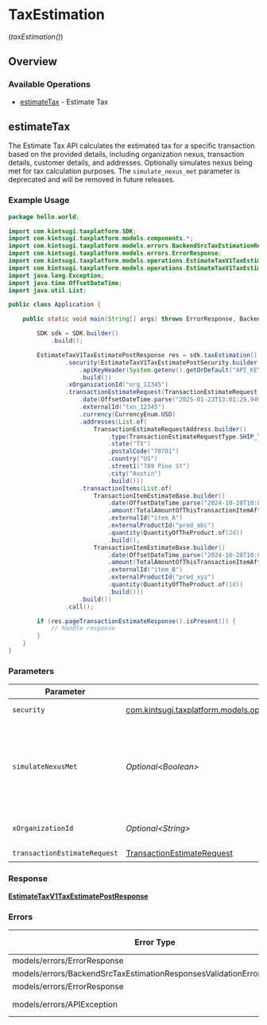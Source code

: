 # TaxEstimation
(*taxEstimation()*)

## Overview

### Available Operations

* [estimateTax](#estimatetax) - Estimate Tax

## estimateTax

The Estimate Tax API calculates the estimated tax for a specific
    transaction based on the provided details, including organization nexus,
    transaction details, customer details, and addresses. Optionally simulates nexus being met for tax calculation purposes. The `simulate_nexus_met` parameter is deprecated and will be removed in future releases.

### Example Usage

```java
package hello.world;

import com.kintsugi.taxplatform.SDK;
import com.kintsugi.taxplatform.models.components.*;
import com.kintsugi.taxplatform.models.errors.BackendSrcTaxEstimationResponsesValidationErrorResponse;
import com.kintsugi.taxplatform.models.errors.ErrorResponse;
import com.kintsugi.taxplatform.models.operations.EstimateTaxV1TaxEstimatePostResponse;
import com.kintsugi.taxplatform.models.operations.EstimateTaxV1TaxEstimatePostSecurity;
import java.lang.Exception;
import java.time.OffsetDateTime;
import java.util.List;

public class Application {

    public static void main(String[] args) throws ErrorResponse, BackendSrcTaxEstimationResponsesValidationErrorResponse, ErrorResponse, Exception {

        SDK sdk = SDK.builder()
            .build();

        EstimateTaxV1TaxEstimatePostResponse res = sdk.taxEstimation().estimateTax()
                .security(EstimateTaxV1TaxEstimatePostSecurity.builder()
                    .apiKeyHeader(System.getenv().getOrDefault("API_KEY_HEADER", ""))
                    .build())
                .xOrganizationId("org_12345")
                .transactionEstimateRequest(TransactionEstimateRequest.builder()
                    .date(OffsetDateTime.parse("2025-01-23T13:01:29.949Z"))
                    .externalId("txn_12345")
                    .currency(CurrencyEnum.USD)
                    .addresses(List.of(
                        TransactionEstimateRequestAddress.builder()
                            .type(TransactionEstimateRequestType.SHIP_TO)
                            .state("TX")
                            .postalCode("78701")
                            .country("US")
                            .street1("789 Pine St")
                            .city("Austin")
                            .build()))
                    .transactionItems(List.of(
                        TransactionItemEstimateBase.builder()
                            .date(OffsetDateTime.parse("2024-10-28T10:00:00Z"))
                            .amount(TotalAmountOfThisTransactionItemAfterDiscounts.of(100d))
                            .externalId("item_A")
                            .externalProductId("prod_abc")
                            .quantity(QuantityOfTheProduct.of(2d))
                            .build(),
                        TransactionItemEstimateBase.builder()
                            .date(OffsetDateTime.parse("2024-10-28T10:00:00Z"))
                            .amount(TotalAmountOfThisTransactionItemAfterDiscounts.of(75.5))
                            .externalId("item_B")
                            .externalProductId("prod_xyz")
                            .quantity(QuantityOfTheProduct.of(1d))
                            .build()))
                    .build())
                .call();

        if (res.pageTransactionEstimateResponse().isPresent()) {
            // handle response
        }
    }
}
```

### Parameters

| Parameter                                                                                                                                                                                                | Type                                                                                                                                                                                                     | Required                                                                                                                                                                                                 | Description                                                                                                                                                                                              | Example                                                                                                                                                                                                  |
| -------------------------------------------------------------------------------------------------------------------------------------------------------------------------------------------------------- | -------------------------------------------------------------------------------------------------------------------------------------------------------------------------------------------------------- | -------------------------------------------------------------------------------------------------------------------------------------------------------------------------------------------------------- | -------------------------------------------------------------------------------------------------------------------------------------------------------------------------------------------------------- | -------------------------------------------------------------------------------------------------------------------------------------------------------------------------------------------------------- |
| `security`                                                                                                                                                                                               | [com.kintsugi.taxplatform.models.operations.EstimateTaxV1TaxEstimatePostSecurity](../../models/operations/EstimateTaxV1TaxEstimatePostSecurity.md)                                                       | :heavy_check_mark:                                                                                                                                                                                       | The security requirements to use for the request.                                                                                                                                                        |                                                                                                                                                                                                          |
| `simulateNexusMet`                                                                                                                                                                                       | *Optional\<Boolean>*                                                                                                                                                                                     | :heavy_minus_sign:                                                                                                                                                                                       | : warning: ** DEPRECATED **: This will be removed in a future release, please migrate away from it as soon as possible.<br/><br/>**Deprecated:** Use `simulate_active_registration` in the request body instead. |                                                                                                                                                                                                          |
| `xOrganizationId`                                                                                                                                                                                        | *Optional\<String>*                                                                                                                                                                                      | :heavy_check_mark:                                                                                                                                                                                       | The unique identifier for the organization making the request                                                                                                                                            | org_12345                                                                                                                                                                                                |
| `transactionEstimateRequest`                                                                                                                                                                             | [TransactionEstimateRequest](../../models/components/TransactionEstimateRequest.md)                                                                                                                      | :heavy_check_mark:                                                                                                                                                                                       | N/A                                                                                                                                                                                                      |                                                                                                                                                                                                          |

### Response

**[EstimateTaxV1TaxEstimatePostResponse](../../models/operations/EstimateTaxV1TaxEstimatePostResponse.md)**

### Errors

| Error Type                                                            | Status Code                                                           | Content Type                                                          |
| --------------------------------------------------------------------- | --------------------------------------------------------------------- | --------------------------------------------------------------------- |
| models/errors/ErrorResponse                                           | 401                                                                   | application/json                                                      |
| models/errors/BackendSrcTaxEstimationResponsesValidationErrorResponse | 422                                                                   | application/json                                                      |
| models/errors/ErrorResponse                                           | 500                                                                   | application/json                                                      |
| models/errors/APIException                                            | 4XX, 5XX                                                              | \*/\*                                                                 |
